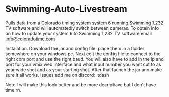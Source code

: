 # Swimming-Auto-Livestream
Pulls data from a Colorado timing system system 6 running Swimming 1.232 TV software and will automatedly switch between cameras.
To obtain info on how to update your system 6 to Swimming 1.232 TV software email info@coloradotime.com

Instalation. Download the jar and config file. place them in a flolder somewhere on your windows pc. Next edit the config file to connect to the right com port and use the right baud. You will also have to add in the ip and port for your vmix web interface and what input number you want cut to as your wide shot and as your starting shot.
After that launch the jar and make sure it all works. Issues add me on discord: .tdash

Note I will make this look better and be more decriptiave but I don't have time rn.
